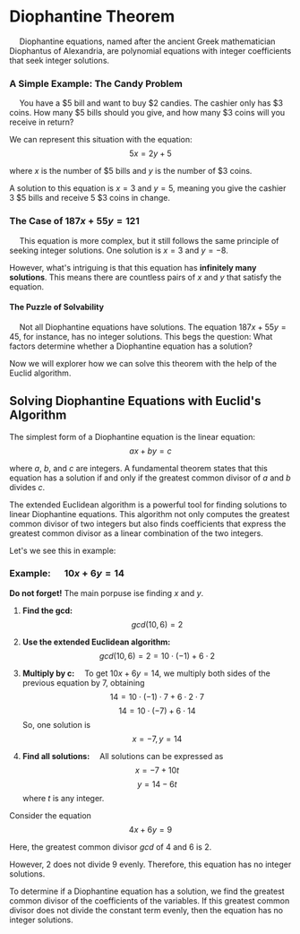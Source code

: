 # Diophantine Theorem

&emsp; Diophantine equations, named after the ancient Greek mathematician Diophantus of Alexandria, are polynomial equations with integer coefficients that seek integer solutions.

### A Simple Example: The Candy Problem

&emsp; You have a \$$5$ bill and want to buy \$$2$ candies. The cashier only has \$$3$ coins. How many \$$5$ bills should you give, and how many \$$3$ coins will you receive in return?

We can represent this situation with the equation: $$5x=2y+5$$

where $x$ is the number of \$$5$ bills and $y$ is the number of \$$3$ coins.

A solution to this equation is $x = 3$ and $y = 5$, meaning you give the cashier $3$ \$$5$ bills and receive $5$ \$$3$ coins in change.

### The Case of $187x + 55y = 121$

&emsp; This equation is more complex, but it still follows the same principle of seeking integer solutions. One solution is $x = 3$ and $y = -8$.

However, what's intriguing is that this equation has <b>infinitely many solutions</b>. This means there are countless pairs of $x$ and $y$ that satisfy the equation.

#### The Puzzle of Solvability

&emsp; Not all Diophantine equations have solutions. The equation $187x + 55y = 45$, for instance, has no integer solutions. This begs the question: What factors determine whether a Diophantine equation has a solution?

Now we will explorer how we can solve this theorem with the help of the Euclid algorithm.

## Solving Diophantine Equations with Euclid's Algorithm

The simplest form of a Diophantine equation is the linear equation: $$ax + by = c$$

where $a$, $b$, and $c$ are integers. A fundamental theorem states that this equation has a solution if and only if the greatest common divisor of $a$ and $b$ divides $c$.

The extended Euclidean algorithm is a powerful tool for finding solutions to linear Diophantine equations. This algorithm not only computes the greatest common divisor of two integers but also finds coefficients that express the greatest common divisor as a linear combination of the two integers.

Let's we see this in example:

### Example: &emsp; $10x + 6y = 14$

<b>Do not forget!</b> The main porpuse ise finding $x$ and $y$.

1. <b>Find the gcd:</b>&emsp; $$gcd(10, 6) = 2$$

2. <b>Use the extended Euclidean algorithm:</b>&emsp; $$gcd(10,6) = 2 = 10 \cdot (-1) + 6 \cdot 2$$

3. <b>Multiply by c:</b>&emsp; To get $10x + 6y = 14$, we multiply both sides of the previous equation by 7, obtaining $$14= 10 \cdot (-1) \cdot 7 + 6 \cdot 2 \cdot 7$$ $$14= 10 \cdot (-7) + 6 \cdot 14$$ So, one solution is $$x = -7 , y = 14$$

4. <b>Find all solutions:</b>&emsp; All solutions can be expressed as $$x = -7 + 10t$$$$y = 14 - 6t$$ where $t$ is any integer.

Consider the equation $$4x + 6y = 9$$

Here, the greatest common divisor $gcd$ of $4$ and $6$ is $2$.

However, $2$ does not divide $9$ evenly. Therefore, this equation has no integer solutions.

To determine if a Diophantine equation has a solution, we find the greatest common divisor of the coefficients of the variables. If this greatest common divisor does not divide the constant term evenly, then the equation has no integer solutions.
